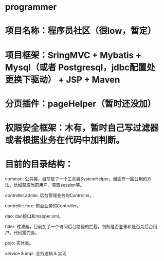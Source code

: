 # programmer
# 项目名称：程序员社区（很low，暂定）

# 项目框架：SringMVC + Mybatis + Mysql（或者 Postgresql，jdbc配置处更换下驱动） + JSP + Maven

# 分页插件：pageHelper（暂时还没加）

# 权限安全框架：木有，暂时自己写过滤器或者根据业务在代码中加判断。

# 目前的目录结构：
  common: 公共类，目前放了一个工具类SystemHelper。里面有一些公用的方法，比如获取当前用户，获取session等。
  
  controller.admin: 后台管理业务的Controller。
  
  controller.fore: 前台业务的Controller。
  
  dao: dao接口和mapper.xml。
  
  filter: 过滤器，目前加了一个访问后台路径的拦截，判断是否登录和是否为后台用户。代码需完善。
  
  pojo: 实体类。
  
  service & impl: 业务逻辑  & 实现

